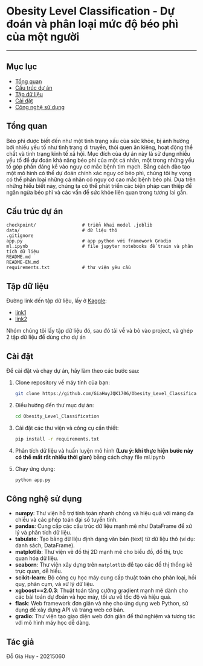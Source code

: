 # Obesity Level Classification - Dự đoán và phân loại mức độ béo phì của một người
---
## Mục lục
- [Tổng quan](#tổng-quan)
- [Cấu trúc dự án](#cấu-trúc-dự-án)
- [Tập dữ liệu](#tập-dữ-liệu)
- [Cài đặt](#cài-đặt)
- [Công nghệ sử dụng](#công-nghệ-sử-dụng)

## Tổng quan
Béo phì được biết đến như một tình trạng xấu của sức khỏe, bị ảnh hưởng bởi nhiều yếu tố như tình trạng di truyền, thói quen ăn kiêng, hoạt động thể chất và tình trạng kinh tế xã hội. Mục đích của dự án này là sử dụng nhiều yếu tố để dự đoán khả năng béo phì của một cá nhân, một trong những yếu tố góp phần đáng kể vào nguy cơ mắc bệnh tim mạch. Bằng cách đào tạo một mô hình có thể dự đoán chính xác nguy cơ béo phì, chúng tôi hy vọng có thể phân loại những cá nhân có nguy cơ cao mắc bệnh béo phì. Dựa trên những hiểu biết này, chúng ta có thể phát triển các biện pháp can thiệp để ngăn ngừa béo phì và các vấn đề sức khỏe liên quan trong tương lai gần.

## Cấu trúc dự án
```
checkpoint/                 # triển khai model .joblib
data/                       # dữ liệu thô
.gitignore
app.py                      # app python với framework Gradio
ml.ipynb                    # file jupyter notebooks để train và phân tích dữ liệu
README.md
README-EN.md 
requirements.txt            # thư viện yêu cầu
```

## Tập dữ liệu
Đường link đến tập dữ liệu, lấy ở [Kaggle](https://www.kaggle.com): 
- [link1](https://www.kaggle.com/datasets/aravindpcoder/obesity-or-cvd-risk-classifyregressorcluster)
- [link2](https://www.kaggle.com/competitions/playground-series-s4e2)

Nhóm chúng tôi lấy tập dữ liệu đó, sau đó tải về và bỏ vào project, và ghép 2 tập dữ liệu để dùng cho dự án
## Cài đặt

Để cài đặt và chạy dự án, hãy làm theo các bước sau:

1. Clone repository về máy tính của bạn:
    ```bash
    git clone https://github.com/GiaHuyJQK1706/Obesity_Level_Classification.git
    ```

2. Điều hướng đến thư mục dự án:
    ```bash
    cd Obesity_Level_Classification
    ```

3. Cài đặt các thư viện và công cụ cần thiết:
    ```bash
    pip install -r requirements.txt
    ```

4. Phân tích dữ liệu và huấn luyện mô hình **(Lưu ý: khi thực hiện bước này có thể mất rất nhiều thời gian)** bằng cách chạy file ml.ipynb

5. Chạy ứng dụng:
    ```bash
    python app.py
    ```

## Công nghệ sử dụng
- **numpy**: Thư viện hỗ trợ tính toán nhanh chóng và hiệu quả với mảng đa chiều và các phép toán đại số tuyến tính.
- **pandas**: Cung cấp các cấu trúc dữ liệu mạnh mẽ như DataFrame để xử lý và phân tích dữ liệu.
- **tabulate**: Tạo bảng dữ liệu định dạng văn bản (text) từ dữ liệu thô (ví dụ: danh sách, DataFrame).
- **matplotlib**: Thư viện vẽ đồ thị 2D mạnh mẽ cho biểu đồ, đồ thị, trực quan hóa dữ liệu.
- **seaborn**: Thư viện xây dựng trên `matplotlib` để tạo các đồ thị thống kê trực quan, dễ hiểu.
- **scikit-learn**: Bộ công cụ học máy cung cấp thuật toán cho phân loại, hồi quy, phân cụm, và xử lý dữ liệu.
- **xgboost==2.0.3**: Thuật toán tăng cường gradient mạnh mẽ dành cho các bài toán dự đoán và học máy, tối ưu về tốc độ và hiệu quả.
- **flask**: Web framework đơn giản và nhẹ cho ứng dụng web Python, sử dụng để xây dựng API và trang web cơ bản.
- **gradio**: Thư viện tạo giao diện web đơn giản để thử nghiệm và tương tác với mô hình máy học dễ dàng.

## Tác giả
Đỗ Gia Huy - 20215060
